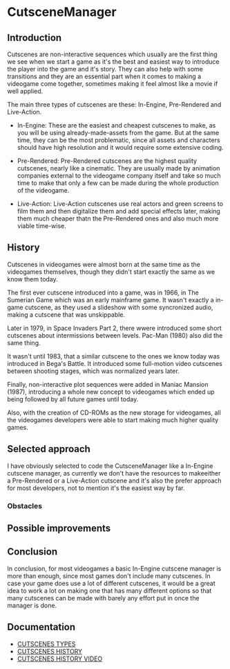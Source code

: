 # CutsceneManager
## Introduction

Cutscenes are non-interactive sequences which usually are the first thing we see when we start a game as it's the best and easiest way to introduce the player into the game and it's story. They can also help with some transitions and they are an essential part when it comes to making a videogame come together, sometimes making it feel almost like a movie if well applied. 

The main three types of cutscenes are these: In-Engine, Pre-Rendered and Live-Action.

* In-Engine: These are the easiest and cheapest cutscenes to make, as you will be using already-made-assets from the game. But at the same time, they can be the most problematic, since all assets and characters should have high resolution and it would require some extensive coding.

* Pre-Rendered: Pre-Rendered cutscenes are the highest quality cutscenes, nearly like a cinematic. They are usually made by animation companies external to the videogame company itself and take so much time to make that only a few can be made during the whole production of the videogame.

* Live-Action: Live-Action cutscenes use real actors and green screens to film them and then digitalize them and add special effects later, making them much cheaper thatn the Pre-Rendered ones and also much more viable time-wise.

## History

Cutscenes in videogames were almost born at the same time as the videogames themselves, though they didn't start exactly the same as we know them today.

The first ever cutscene introduced into a game, was in 1966, in The Sumerian Game which was an early mainframe game. It wasn't exactly a in-game cutscene, as they used a slideshow with some syncronized audio, making a cutscene that was unskippable.

Later in 1979, in Space Invaders Part 2, there wwere introduced some short cutscenes about intermissions between levels. Pac-Man (1980) also did the same thing.

It wasn't until 1983, that a similar cutscene  to the ones we know today was introduced in Bega's Battle. It introduced some full-motion video cutscenes between shooting stages, which was normalized years later.

Finally, non-interactive plot sequences were added in Maniac Mansion (1987), introducing a whole new concept to videogames which ended up being followed by all future games until today.

Also, with the creation of CD-ROMs as the new storage for videogames, all the videogames developers were able to start making much higher quality games.

## Selected approach

I have obviously selected to code the CutsceneManager like a In-Engine cutscene manager, as currently we don't have the resources to makeeither a Pre-Rendered or a Live-Action cutscene and it's also the prefer approach for most developers, not to mention it's the easiest way by far.

### Obstacles



## Possible improvements



## Conclusion

In conclusion, for most videogames a basic In-Engine cutscene manager is more than enough, since most games don't include many cutscenes. In case your game does use a lot of different cutscenes, it would be a great idea to work a lot on making one that has many different options so that many cutscenes can be made with barely any effort put in once the manager is done.

## Documentation

- [CUTSCENES TYPES](https://www.giantbomb.com/cutscene/3015-22/)
- [CUTSCENES HISTORY](https://en.wikipedia.org/wiki/Cutscene)
- [CUTSCENES HISTORY VIDEO](https://www.youtube.com/watch?v=tZKxQ5-DtVA)
